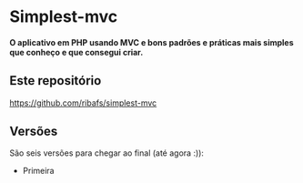 # Simplest-mvc

#### O aplicativo em PHP usando MVC e bons padrões e práticas mais simples que conheço e que consegui criar.

## Este repositório

https://github.com/ribafs/simplest-mvc

## Versões

São seis versões para chegar ao final (até agora :)):

- Primeira


